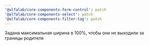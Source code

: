 ```yaml
---
'@alfalab/core-components-form-control': patch
'@alfalab/core-components-select': patch
'@alfalab/core-components-filter-tag': patch
---
```


Задана максимальная ширина в 100%, чтобы они не выходили за границы родителя
